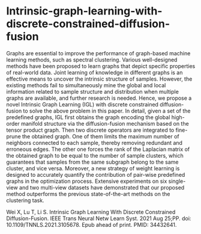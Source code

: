 # Intrinsic-graph-learning-with-discrete-constrained-diffusion-fusion
Graphs are essential to improve the performance of graph-based machine learning methods, such as spectral clustering. Various well-designed methods have been proposed to learn graphs that depict specific properties of real-world data. Joint learning of knowledge in different graphs is an effective means to uncover the intrinsic structure of samples. However, the existing methods fail to simultaneously mine the global and local information related to sample structure and distribution when multiple graphs are available, and further research is needed. Hence, we propose a novel Intrinsic Graph Learning (IGL) with discrete constrained diffusion-fusion to solve the above problem in this paper. In detail, given a set of the predefined graphs, IGL first obtains the graph encoding the global high-order manifold structure via the diffusion-fusion mechanism based on the tensor product graph. Then two discrete operators are integrated to fine-prune the obtained graph. One of them limits the maximum number of neighbors connected to each sample,  thereby removing redundant and erroneous edges. The other one forces the rank of the Laplacian matrix of the obtained graph to be equal to the number of sample clusters, which guarantees that samples from the same subgraph belong to the same cluster, and vice versa. Moreover, a new strategy of weight learning is designed to accurately quantify the contribution of pair-wise predefined graphs in the optimization process. Extensive experiments on six single-view and two multi-view datasets have demonstrated that our proposed method outperforms the previous state-of-the-art methods on the clustering task. 

Wei X, Lu T, Li S. Intrinsic Graph Learning With Discrete Constrained Diffusion-Fusion. IEEE Trans Neural Netw Learn Syst. 2021 Aug 25;PP. doi: 10.1109/TNNLS.2021.3105678. Epub ahead of print. PMID: 34432641.
